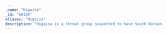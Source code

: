 ```yaml
---
_name: "Higaisa"
_id: "G0126"
aliases: "Higaisa"
description: "Higaisa is a threat group suspected to have South Korean origins. Higaisa has targeted government, public, and trade organizations in North Korea; however, they have also carried out attacks in China, Japan, Russia, Poland, and other nations. Higaisa was first disclosed in early 2019 but is assessed to have operated as early as 2009."
---
```

